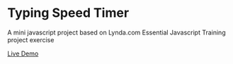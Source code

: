# Typing Speed Timer

A mini javascript project based on Lynda.com Essential Javascript Training project exercise

[Live Demo](https://yishuenlo.github.io/typingSpeedTimer/)
